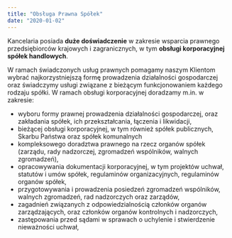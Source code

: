 ```yaml
---
title: "Obsługa Prawna Spółek"
date: "2020-01-02"
---
```


Kancelaria posiada **duże doświadczenie** w zakresie wsparcia prawnego przedsiębiorców krajowych i zagranicznych, w tym **obsługi korporacyjnej spółek handlowych**. 

W ramach świadczonych  usług prawnych pomagamy naszym Klientom wybrać najkorzystniejszą formę prowadzenia działalności gospodarczej oraz świadczymy usługi związane z bieżącym funkcjonowaniem każdego rodzaju spółki.
W ramach obsługi korporacyjnej doradzamy m.in. w zakresie:

- wyboru formy prawnej prowadzenia działalności gospodarczej, oraz zakładania spółek, ich przekształcania, łączenia i likwidacji,
- bieżącej obsługi korporacyjnej, w tym również spółek publicznych, Skarbu Państwa oraz spółek komunalnych
- kompleksowego doradztwa prawnego na rzecz organów spółek (zarządu, rady nadzorczej, zgromadzeń wspólników, walnych zgromadzeń),
- opracowywania dokumentacji korporacyjnej, w tym projektów uchwał, statutów i umów spółek, regulaminów organizacyjnych, regulaminów organów spółek,
- przygotowywania i prowadzenia posiedzeń zgromadzeń wspólników, walnych zgromadzeń, rad nadzorczych oraz zarządów,
- zagadnień związanych z odpowiedzialnością członków organów zarządzających, oraz członków organów kontrolnych i nadzorczych,
- zastępowania przed sądami w sprawach o uchylenie i stwierdzenie nieważności uchwał,
